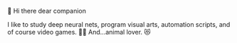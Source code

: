 👋 Hi there dear companion

I like to study deep neural nets, 
program visual arts, automation scripts, 
and of course video games. 🤖👾 
And...animal lover. 😻
